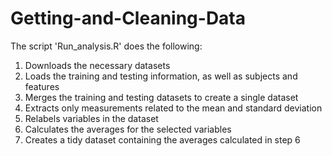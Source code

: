 # Getting-and-Cleaning-Data

The script 'Run_analysis.R' does the following:
  1. Downloads the necessary datasets
  2. Loads the training and testing information, as well as subjects and features
  3. Merges the training and testing datasets to create a single dataset
  4. Extracts only measurements related to the mean and standard deviation
  5. Relabels variables in the dataset
  6. Calculates the averages for the selected variables
  7. Creates a tidy dataset containing the averages calculated in step 6
